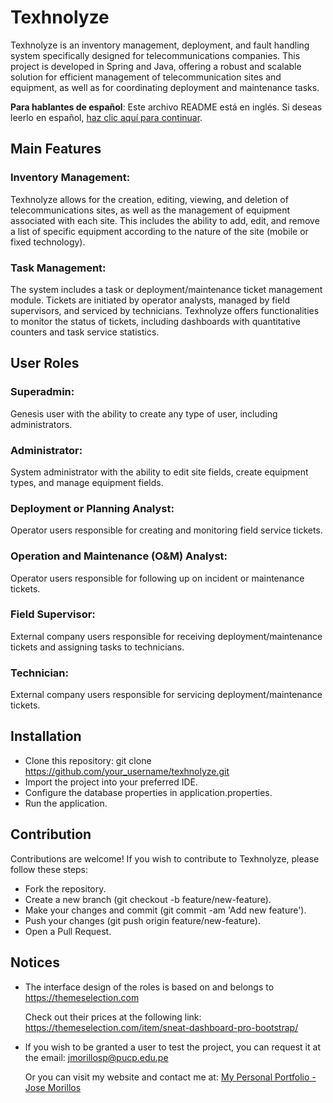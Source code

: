 # Texhnolyze
Texhnolyze is an inventory management, deployment, and fault handling system specifically designed for telecommunications companies. This project is developed in Spring and Java, offering a robust and scalable solution for efficient management of telecommunication sites and equipment, as well as for coordinating deployment and maintenance tasks.

**Para hablantes de español**: Este archivo README está en inglés. Si deseas leerlo en español, [haz clic aquí para continuar](README.md).

## Main Features
### Inventory Management:
Texhnolyze allows for the creation, editing, viewing, and deletion of telecommunications sites, as well as the management of equipment associated with each site. This includes the ability to add, edit, and remove a list of specific equipment according to the nature of the site (mobile or fixed technology).

### Task Management:
The system includes a task or deployment/maintenance ticket management module. Tickets are initiated by operator analysts, managed by field supervisors, and serviced by technicians. Texhnolyze offers functionalities to monitor the status of tickets, including dashboards with quantitative counters and task service statistics.

## User Roles
### Superadmin:
Genesis user with the ability to create any type of user, including administrators.

### Administrator:
System administrator with the ability to edit site fields, create equipment types, and manage equipment fields.

### Deployment or Planning Analyst:
Operator users responsible for creating and monitoring field service tickets.

### Operation and Maintenance (O&M) Analyst:
Operator users responsible for following up on incident or maintenance tickets.

### Field Supervisor:
External company users responsible for receiving deployment/maintenance tickets and assigning tasks to technicians.

### Technician:
External company users responsible for servicing deployment/maintenance tickets.

## Installation
- Clone this repository: git clone https://github.com/your_username/texhnolyze.git
- Import the project into your preferred IDE.
- Configure the database properties in application.properties.
- Run the application.
  
## Contribution
Contributions are welcome! If you wish to contribute to Texhnolyze, please follow these steps:

- Fork the repository.
- Create a new branch (git checkout -b feature/new-feature).
- Make your changes and commit (git commit -am 'Add new feature').
- Push your changes (git push origin feature/new-feature).
- Open a Pull Request.

## Notices
- The interface design of the roles is based on and belongs to https://themeselection.com

  Check out their prices at the following link: https://themeselection.com/item/sneat-dashboard-pro-bootstrap/

- If you wish to be granted a user to test the project, you can request it at the email: jmorillosp@pucp.edu.pe

  Or you can visit my website and contact me at: [My Personal Portfolio - Jose Morillos](https://mptechprojects.com/)
